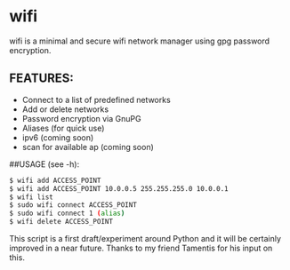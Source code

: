 wifi
====
wifi is a minimal and secure wifi network manager using gpg password encryption.

## FEATURES:
* Connect to a list of predefined networks
* Add or delete networks
* Password encryption via GnuPG
* Aliases (for quick use)
* ipv6 (coming soon)
* scan for available ap (coming soon)

##USAGE (see -h):
```sh
$ wifi add ACCESS_POINT
$ wifi add ACCESS_POINT 10.0.0.5 255.255.255.0 10.0.0.1
$ wifi list
$ sudo wifi connect ACCESS_POINT
$ sudo wifi connect 1 (alias)
$ wifi delete ACCESS_POINT
```

This script is a first draft/experiment around Python and it will be
certainly improved in a near future. Thanks to my friend Tamentis for
his input on this.
